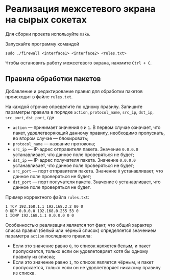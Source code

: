 # **Реализация межсетевого экрана на сырых сокетах**

Для сборки проекта используйте ```make```.

Запускайте программу командой
```
sudo ./firewall <interface1> <interface2> <rules.txt>
```

Чтобы остановить работу межсетевого экрана, нажмите ```Ctrl + C```.
## Правила обработки пакетов

Добавление и редактирование правил для обработки пакетов происходит в файле ```rules.txt```.

На каждой строчке определите по одному правилу. Запишите параметры правила в порядке ```action```, ```protocol_name```, ```src_ip```, ```dst_ip```, ```src_port```, ```dst_port```, где 
* ```action``` &mdash; принимает значения ```0``` и ```1```. В первом случае означает, что пакет, удовлетворяющий данному правилу, необходимо пропускать, во втором случае &mdash; блокировать;
* ```protocol_name``` &mdash; название протокола;
* ```src_ip``` &mdash; IP-адрес отправителя пакета. Значение ```0.0.0.0``` устанавливает, что данное поле проверяться не будет;
* ```dst_ip``` &mdash; IP-адрес получателя пакета. Значение ```0.0.0.0``` устанавливает, что данное поле проверяться не будет;
* ```src_port``` &mdash; порт отправителя пакета. Значение ```0``` устанавливает, что данное поле проверяться не будет;
* ```dst_port``` &mdash; порт получателя пакета. Значение ```0``` устанавливает, что данное поле проверяться не будет.

Пример корректного файла ```rules.txt```:
```
1 TCP 192.168.1.1 192.168.2.2 80 0
0 UDP 0.0.0.0 192.168.0.255 53 0
1 ICMP 192.168.1.1 0.0.0.0 0 0
```

Особенностью реализации является тот факт, что общий характер списка правил (белый или чёрный список) определяется значением параметра ```action``` последнего правила:
* Если это значение равно ```0```, то список является белым, и пакет пропускается, только если он удовлетовряет хотя бы одному правилу из списка;
* Если это значение равно ```1```, то список является чёрным, и пакет пропускается, только если он не удовлетворяет никакому правилу из списка.